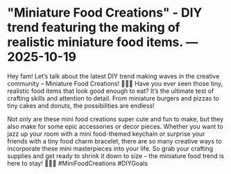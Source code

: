 # "Miniature Food Creations" - DIY trend featuring the making of realistic miniature food items. — 2025-10-19

Hey fam! Let’s talk about the latest DIY trend making waves in the creative community – Miniature Food Creations! 🍔🍕🍰 Have you ever seen those tiny, realistic food items that look good enough to eat? It’s the ultimate test of crafting skills and attention to detail. From miniature burgers and pizzas to tiny cakes and donuts, the possibilities are endless!

Not only are these mini food creations super cute and fun to make, but they also make for some epic accessories or decor pieces. Whether you want to jazz up your room with a mini food-themed keychain or surprise your friends with a tiny food charm bracelet, there are so many creative ways to incorporate these mini masterpieces into your life. So grab your crafting supplies and get ready to shrink it down to size – the miniature food trend is here to stay! 🌟🍴✨ #MiniFoodCreations #DIYGoals